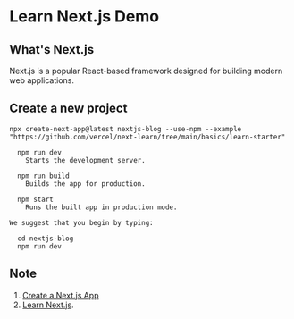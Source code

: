 # Learn Next.js Demo

## What's Next.js

Next.js is a popular React-based framework designed for building modern web applications.

## Create a new project

```shell
npx create-next-app@latest nextjs-blog --use-npm --example "https://github.com/vercel/next-learn/tree/main/basics/learn-starter"
```

```text
  npm run dev
    Starts the development server.

  npm run build
    Builds the app for production.

  npm start
    Runs the built app in production mode.

We suggest that you begin by typing:

  cd nextjs-blog
  npm run dev
```

## Note

1. [Create a Next.js App](https://nextjs.org/learn-pages-router/basics/create-nextjs-app)
2. [Learn Next.js](https://nextjs.org/learn).
